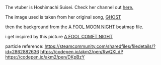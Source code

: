 The vtuber is Hoshimachi Suisei. Check her channel out [here.](https://www.youtube.com/channel/UC5CwaMl1eIgY8h02uZw7u8A)

The image used is taken from her original song, [GHOST](https://www.youtube.com/watch?v=IKKar5SS29E&ab_channel=SuiseiChannel)

then the background from the [A FOOL MOON NIGHT](https://osu.ppy.sh/beatmapsets/524026#osu/1127341) beatmap file.

i get inspired by this picture [A FOOL COMET NIGHT](https://www.reddit.com/r/osugame/comments/oxp5cd/a_fool_comet_night/?utm_source=share&utm_medium=web2x&context=3)

particle reference:
https://steamcommunity.com/sharedfiles/filedetails/?id=2862882636
https://codepen.io/akm2/pen/RwQXLdP
https://codepen.io/akm2/pen/DKpBzY

